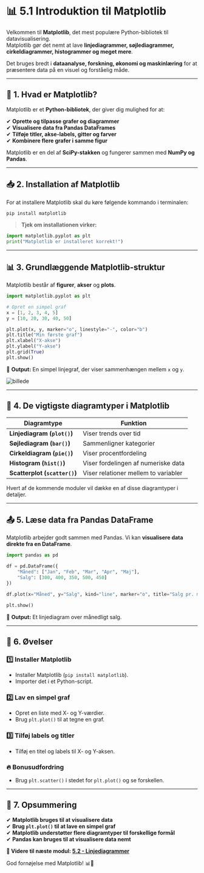 # 📊 **5.1 Introduktion til Matplotlib**  

Velkommen til **Matplotlib**, det mest populære Python-bibliotek til datavisualisering.  
Matplotlib gør det nemt at lave **linjediagrammer, søjlediagrammer, cirkeldiagrammer, histogrammer og meget mere**.  

Det bruges bredt i **dataanalyse, forskning, økonomi og maskinlæring** for at præsentere data på en visuel og forståelig måde.

---

## 📌 **1. Hvad er Matplotlib?**  

Matplotlib er et **Python-bibliotek**, der giver dig mulighed for at:  

✔ **Oprette og tilpasse grafer og diagrammer**  
✔ **Visualisere data fra Pandas DataFrames**  
✔ **Tilføje titler, akse-labels, gitter og farver**  
✔ **Kombinere flere grafer i samme figur**  

Matplotlib er en del af **SciPy-stakken** og fungerer sammen med **NumPy og Pandas**.

---

## 📥 **2. Installation af Matplotlib**  

For at installere Matplotlib skal du køre følgende kommando i terminalen:  

```bash
pip install matplotlib
```

> **Tjek om installationen virker:**  

```python
import matplotlib.pyplot as plt
print("Matplotlib er installeret korrekt!")
```

---

## 📊 **3. Grundlæggende Matplotlib-struktur**  

Matplotlib består af **figurer**, **akser** og **plots**.  

```python
import matplotlib.pyplot as plt

# Opret en simpel graf
x = [1, 2, 3, 4, 5]
y = [10, 20, 30, 40, 50]

plt.plot(x, y, marker="o", linestyle="-", color="b")
plt.title("Min første graf")
plt.xlabel("X-akse")
plt.ylabel("Y-akse")
plt.grid(True)
plt.show()
```

📌 **Output:** En simpel linjegraf, der viser sammenhængen mellem `x` og `y`.

![billede](https://github.com/user-attachments/assets/5090184f-a76b-4522-940d-d6ca1184a785)

---

## 📂 **4. De vigtigste diagramtyper i Matplotlib**  

| Diagramtype | Funktion |
|-------------|----------|
| **Linjediagram (`plot()`)** | Viser trends over tid |
| **Søjlediagram (`bar()`)** | Sammenligner kategorier |
| **Cirkeldiagram (`pie()`)** | Viser procentfordeling |
| **Histogram (`hist()`)** | Viser fordelingen af numeriske data |
| **Scatterplot (`scatter()`)** | Viser relationer mellem to variabler |

Hvert af de kommende moduler vil dække en af disse diagramtyper i detaljer.

---

## 📤 **5. Læse data fra Pandas DataFrame**  

Matplotlib arbejder godt sammen med Pandas. Vi kan **visualisere data direkte fra en DataFrame**.  

```python
import pandas as pd

df = pd.DataFrame({
    "Måned": ["Jan", "Feb", "Mar", "Apr", "Maj"],
    "Salg": [300, 400, 350, 500, 450]
})

df.plot(x="Måned", y="Salg", kind="line", marker="o", title="Salg pr. måned")

plt.show()
```

📌 **Output:** Et linjediagram over månedligt salg.

---

## 🎯 **6. Øvelser**  

### 1️⃣ **Installer Matplotlib**
- Installer Matplotlib (`pip install matplotlib`).
- Importer det i et Python-script.

### 2️⃣ **Lav en simpel graf**
- Opret en liste med X- og Y-værdier.
- Brug `plt.plot()` til at tegne en graf.

### 3️⃣ **Tilføj labels og titler**
- Tilføj en titel og labels til X- og Y-aksen.

### 🔥 **Bonusudfordring**
- Brug `plt.scatter()` i stedet for `plt.plot()` og se forskellen.

---

## 🚀 **7. Opsummering**  
✔ **Matplotlib bruges til at visualisere data**  
✔ **Brug `plt.plot()` til at lave en simpel graf**  
✔ **Matplotlib understøtter flere diagramtyper til forskellige formål**  
✔ **Pandas kan bruges til at visualisere data nemt**  

**📌 Videre til næste modul: [5.2 - Linjediagrammer](5.2-Linjediagrammer.md)**  

God fornøjelse med Matplotlib! 📊🐍  
